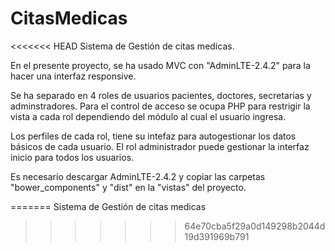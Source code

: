 # CitasMedicas
<<<<<<< HEAD
Sistema de Gestión de citas medicas.

En el presente proyecto, se ha usado MVC con "AdminLTE-2.4.2" para la hacer una interfaz responsive. 

Se ha separado en 4 roles de usuarios pacientes, doctores, secretarias y adminstradores. Para el control de acceso se ocupa PHP para restrigir la vista a cada rol dependiendo del módulo al cual el usuario ingresa.

Los perfiles de cada rol, tiene su intefaz para autogestionar los datos básicos de cada usuario.
El rol administrador puede gestionar la interfaz inicio para todos los usuarios.

Es necesario descargar AdminLTE-2.4.2 y copiar las carpetas "bower_components" y "dist" en la "vistas" del proyecto. 


=======
Sistema de Gestión de citas medicas 
>>>>>>> 64e70cba5f29a0d149298b2044d19d391969b791
